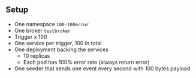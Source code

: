 ## Setup

* One namespace `100-100error`
* One broker `testbroker`
* Trigger x 100
* One service per trigger, 100 in total
* One deployment backing the services
  * 10 replicas
  * Each pod has 100% error rate (always return error)
* One seeder that sends one event every second with 100 bytes payload